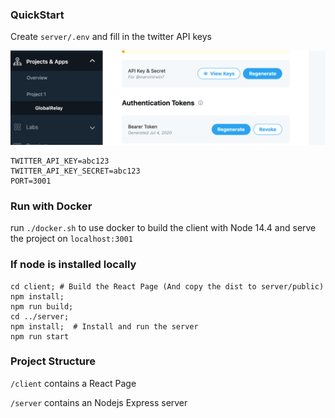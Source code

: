 
### QuickStart

Create `server/.env` and fill in the twitter API keys 

![Twitter Keys](/twitter-keys.png)

```
TWITTER_API_KEY=abc123
TWITTER_API_KEY_SECRET=abc123
PORT=3001
```

### Run with Docker 

run `./docker.sh` to use docker to build the client with Node 14.4 and serve the project on `localhost:3001`


### If node is installed locally
```
cd client; # Build the React Page (And copy the dist to server/public)
npm install; 
npm run build; 
cd ../server; 
npm install;  # Install and run the server
npm run start
```

### Project Structure
`/client` contains a React Page

`/server` contains an Nodejs Express server

